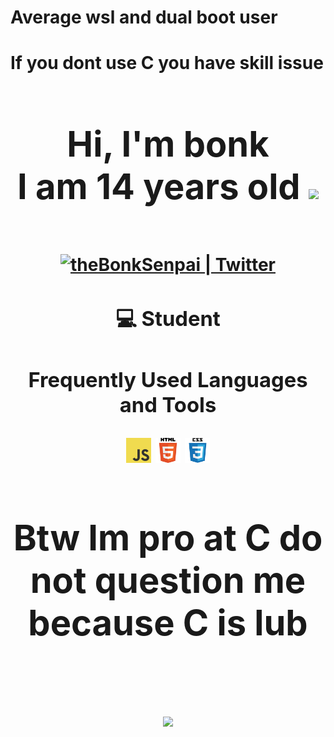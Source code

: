 <h1>Average wsl and dual boot user<h1>
<h1>If you dont use C you have skill issue<h1>
<div align="center">
 <h1> Hi, I'm bonk <br>I am 14 years old <img src="https://media.giphy.com/media/hvRJCLFzcasrR4ia7z/giphy.gif" width="35px"></h1>
</div>

<br>

<div align="center">

  
  <a href="https://twitter.com/theBonkSenpai_" target="_blank">
    <img align="center" alt="theBonkSenpai | Twitter" width="41px" src="https://raw.githubusercontent.com/anuraghazra/anuraghazra/master/assets/twitter.svg" />
  </a>



<br>

<div align="center">
<h3>💻 Student</h3>
</div>

### Frequently Used Languages and Tools 

<code><img height="40" src="https://raw.githubusercontent.com/github/explore/80688e429a7d4ef2fca1e82350fe8e3517d3494d/topics/javascript/javascript.png"></code>
<code><img height="40" src="https://raw.githubusercontent.com/github/explore/5c058a388828bb5fde0bcafd4bc867b5bb3f26f3/topics/html/html.png"></code>
<code><img height="40" src="https://raw.githubusercontent.com/github/explore/5c058a388828bb5fde0bcafd4bc867b5bb3f26f3/topics/css/css.png"></code>
<h1>Btw Im pro at C do not question me because C is lub<h1>
<code><img height="40" src="https://progressbar.tw/uploads/course/card_image/11/large_C_lang.png" height = "40"></code>



<br>

